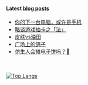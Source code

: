 #### Latest [blog posts](https://King-of-Infinite-Space.github.io)
<!-- BLOG-POST-LIST:START -->
- [你的下一台电脑，或许是手机](https://King-of-Infinite-Space.github.io/posts/202106-你的下一台电脑或许是手机.html)
- [略谈游戏抽卡之「法」](https://King-of-Infinite-Space.github.io/posts/202105-略谈游戏抽卡之法.html)
- [皮肤vs油田](https://King-of-Infinite-Space.github.io/posts/202103-皮肤vs油田.html)
- [广场上的鸽子](https://King-of-Infinite-Space.github.io/posts/202103-广场上的鸽子.html)
- [仿生人会摊电子饼吗？📱](https://King-of-Infinite-Space.github.io/posts/202101-仿生人会摊电子饼吗.html)
<!-- BLOG-POST-LIST:END --> 


　<!-- spacing -->

[![Top Langs](https://github-readme-stats.vercel.app/api/top-langs/?username=King-of-Infinite-Space&langs_count=4&layout=compact)](https://github.com/anuraghazra/github-readme-stats)
